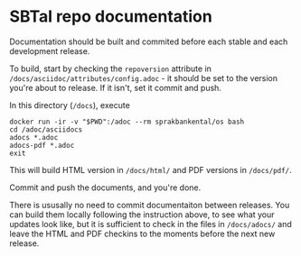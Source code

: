 # SBTal repo documentation

Documentation should be built and commited before 
each stable and each development release.

To build, start by checking the `repoversion` attribute
in `/docs/asciidoc/attributes/config.adoc` - it should
be set to the version you're about to release. If it 
isn't, set it commit and push.

In this directory (`/docs`), execute 

```
docker run -ir -v "$PWD":/adoc --rm sprakbankental/os bash
cd /adoc/asciidocs
adocs *.adoc
adocs-pdf *.adoc
exit
```
This will build HTML version in `/docs/html/` and PDF 
versions in `/docs/pdf/`. 

Commit and push the documents, and you're done.

There is ususally no need to commit documentaiton between 
releases. You can build them locally following the 
instruction above, to see what your updates look like, 
but it is sufficient to check in the files in 
`/docs/adocs/` and leave the HTML and PDF checkins to
the moments before the next new release.


